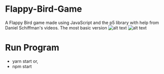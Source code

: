 # Flappy-Bird-Game

A Flappy Bird game made using JavaScript and the p5 library with help from 
Daniel Schiffman's videos. The most basic version 
![alt text](https://d.newsweek.com/en/full/228672/24-flappybird.jpg)
![alt text](https://psmag.com/.image/t_share/MTI3NTgyMjIwOTYwNjM1MzU4/flappy-bird.jpg)

# Run Program
- yarn start or,
- npm start
